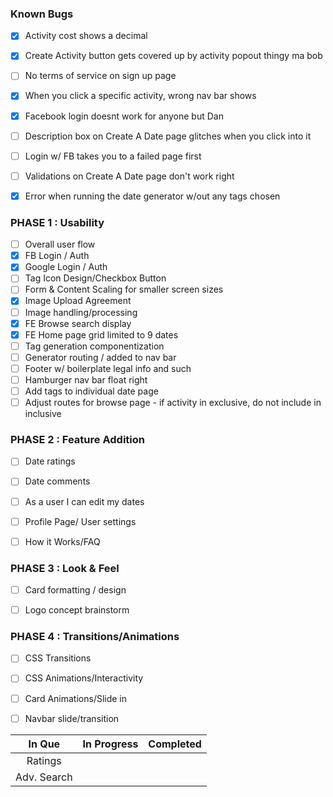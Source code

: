 ### Known Bugs
- [X] Activity cost shows a decimal
- [X] Create Activity button gets covered up by activity popout thingy ma bob
- [ ] No terms of service on sign up page
- [X] When you click a specific activity, wrong nav bar shows
- [X] Facebook login doesnt work for anyone but Dan
- [ ] Description box on Create A Date page glitches when you click into it
- [ ] Login w/ FB takes you to a failed page first
- [ ] Validations on Create A Date page don't work right
- [X] Error when running the date generator w/out any tags chosen


### PHASE 1 : Usability
- [ ] Overall user flow
- [X] FB Login / Auth
- [X] Google Login / Auth
- [ ] Tag Icon Design/Checkbox Button
- [ ] Form & Content Scaling for smaller screen sizes
- [X] Image Upload Agreement
- [ ] Image handling/processing
- [X] FE Browse search display
- [X] FE Home page grid limited to 9 dates
- [ ] Tag generation componentization
- [ ] Generator routing / added to nav bar
- [ ] Footer w/ boilerplate legal info and such
- [ ] Hamburger nav bar float right
- [ ] Add tags to individual date page
- [ ] Adjust routes for browse page - if activity in exclusive, do not include in inclusive

### PHASE 2 : Feature Addition
- [ ] Date ratings
- [ ] Date comments
- [ ] As a user I can edit my dates
- [ ] Profile Page/ User settings
- [ ] How it Works/FAQ


### PHASE 3 : Look & Feel
- [ ] Card formatting / design
- [ ] Logo concept brainstorm


### PHASE 4 : Transitions/Animations
- [ ] CSS Transitions
- [ ] CSS Animations/Interactivity
- [ ] Card Animations/Slide in
- [ ] Navbar slide/transition




|    In Que     |  In Progress  |  Completed  |
| :-----------: | :-----------: | :---------: |
|    Ratings    |               |   
|  Adv. Search  |               |
